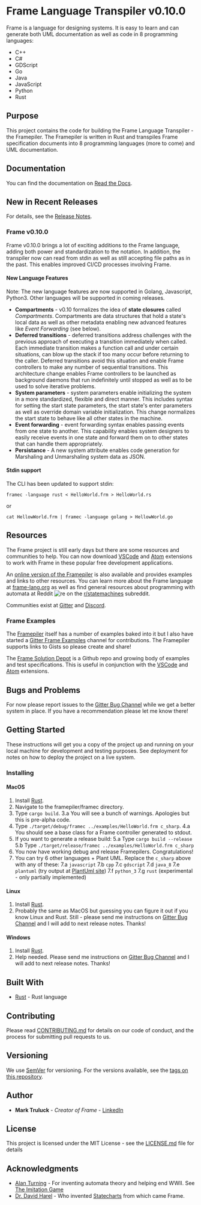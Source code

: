 
# Frame Language Transpiler v0.10.0


Frame is a language for designing systems. It is easy to learn and can generate both UML documentation as well as code in 8 programming languages:

* C++
* C#
* GDScript
* Go
* Java
* JavaScript
* Python
* Rust


## Purpose

This project contains the code for building the Frame Language Transpiler - the Framepiler.  The Framepiler is written in Rust and transpiles Frame specification documents into 8 programming languages (more to come) and UML documentation.

## Documentation

You can find the documentation on [Read the Docs](https://frame-transpiler.readthedocs.io/en/main/index.html).


## New in Recent Releases

For details, see the [Release Notes](https://github.com/frame-lang/frame_transpiler/releases).

### Frame v0.10.0

Frame v0.10.0 brings a lot of exciting additions to the Frame language, adding both power and standardization to the notation. In addition, the transpiler now can read from stdin as well as still accepting file paths as in the past. This enables improved CI/CD processes involving Frame.

#### New Language Features

Note: The new language features are now supported in Golang, Javascript, Python3. Other languages will be supported in coming releases.

* **Compartments** - v0.10 formalizes the idea of **state closures** called *Compartments*. Compartments are data structures that hold a state's local data as well as other metadata enabling new advanced features like *Event Forwarding* (see below).
* **Deferred transitions** - deferred transitions address challenges with the previous approach of executing a transition immediately when called. Each immediate transition makes a function call and under certain situations, can blow up the stack if too many occur before returning to the caller. Deferred transitions avoid this situation and enable Frame controllers to make any number of sequential transitions. This architecture change enables Frame controllers to be launched as background daemons that run indefinitely until stopped as well as to be used to solve iterative problems.
* **System parameters** - system parameters enable initializing the system in a more standardized, flexible and direct manner. This includes syntax for setting the start state parameters, the start state's enter parameters as well as override domain variable initialization. This change normalizes the start state to behave like all other states in the machine.
* **Event forwarding** - event forwarding syntax enables passing events from one state to another. This capability enables system designers to easily receive events in one state and forward them on to other states that can handle them appropriately.
* **Persistance** - A new system attribute enables code generation for Marshaling and Unmarshaling system data as JSON.

#### Stdin support
The CLI has been updated to support stdin:

`framec -language rust < HelloWorld.frm > HelloWorld.rs`

or

`cat HellowWorld.frm | framec -language golang > HellowWorld.go`


## Resources

The Frame project is still early days but there are some resources and communities to help. You can now download [VSCode](https://marketplace.visualstudio.com/items?itemName=frame-lang-org.frame-machine-maker) and [Atom](https://atom.io/packages/frame-machine-maker) extensions to work with Frame in these popular free development applications.

An [online version of the Framepiler](https://framepiler.frame-lang.org) is also available and provides examples and links to other resources. You can learn more about the Frame language at [frame-lang.org](https://frame-lang.org) as well as find general resources about programming with automata at Reddit ![re](https://www.google.com/s2/favicons?domain_url=https://reddit.com) on the [r/statemachines](https://www.reddit.com/r/statemachines/) subreddit.

Communities exist at [Gitter](https://gitter.im/frame-language/community) and [Discord](https://discord.com/invite/CfbU4QCbSD).

### Frame Examples
The [Framepiler](https://framepiler.frame-lang.org/example/aHR0cHM6Ly9naXN0LmdpdGh1Yi5jb20vZnJhbWUtbGFuZy8wZGFmMDMzOGU0YTkyYjc1NWViMTQ2NGM3YzVjMTM3Zg==) itself has a number of examples baked into it but I also have started a [Gitter Frame Examples](https://gitter.im/frame-language/frame-examples) channel for contributions. The Framepiler supports links to Gists so please create and share!

The [Frame Solution Depot](https://github.com/frame-lang/frame_solution_depot) is a Github repo and growing body of examples and test specifications. This is useful in conjunction with the [VSCode](https://marketplace.visualstudio.com/items?itemName=frame-lang-org.frame-machine-maker) and [Atom](https://atom.io/packages/frame-machine-maker) extensions.

## Bugs and Problems

For now please report issues to the [Gitter Bug Channel](https://gitter.im/frame-language/bug-reports) while we get a better system in place. If you have a recommendation please let me know there!

## Getting Started

These instructions will get you a copy of the project up and running on your local machine for development and testing purposes. See deployment for notes on how to deploy the project on a live system.


### Installing


#### MacOS
1. Install [Rust](https://www.rust-lang.org/tools/install).
2. Navigate to the framepiler/framec directory.
3. Type `cargo build`.
	3.a You will see a bunch of warnings. Apologies but this is pre-alpha code.
4. Type `./target/debug/framec ../examples/HelloWorld.frm c_sharp`.
	4.a You should see a base class for a Frame controller generated to stdout.
5. If you want to generate a release build:
	5.a Type `cargo build --release`
	5.b Type `./target/release/framec ../examples/HelloWorld.frm c_sharp`
6. You now have working debug and release Framepilers. Congratulations!
7. You can try 6 other languages + Plant UML. Replace the `c_sharp` above with any of these:
	7.a `javascript`
	7.b `cpp`
	7.c `gdscript`
	7.d `java_8`
	7.e `plantuml` (try output at [PlantUml site](http://www.plantuml.com/))
	7.f `python_3`
	7.g `rust` (experimental - only partially implemented)

#### Linux

1. Install  [Rust](https://www.rust-lang.org/tools/install).
2. Probably the same as MacOS but guessing you can figure it out if you know Linux and Rust. Still - please send me instructions on [Gitter Bug Channel](https://gitter.im/frame-language/bug-reports)  and I will add to next release notes. Thanks!

#### Windows
1. Install  [Rust](https://www.rust-lang.org/tools/install).
2. Help needed. Please send me instructions on [Gitter Bug Channel](https://gitter.im/frame-language/bug-reports)  and I will add to next release notes. Thanks!


## Built With

* [Rust](https://www.rust-lang.org/) - Rust language

## Contributing

Please read [CONTRIBUTING.md](https://gist.github.com/frame-lang/064097505d77b7ecb7f49a30f75622c4) for details on our code of conduct, and the process for submitting pull requests to us.

## Versioning

We use [SemVer](http://semver.org/) for versioning. For the versions available, see the [tags on this repository](https://github.com/frame-lang/frame_transpiler/tags).

## Author

* **Mark Truluck** - *Creator of Frame* - [LinkedIn](https://www.linkedin.com/in/marktruluck/)

## License

This project is licensed under the MIT License - see the [LICENSE.md](LICENSE.md) file for details

## Acknowledgments

* [Alan Turning](https://en.wikipedia.org/wiki/Alan_Turing) - For inventing automata theory and helping end WWII. See [The Imitation Game](https://www.imdb.com/title/tt2084970/)
* [Dr. David Harel](http://www.wisdom.weizmann.ac.il/~harel/papers.html) - Who invented [Statecharts](https://www.sciencedirect.com/science/article/pii/0167642387900359) from which came Frame.